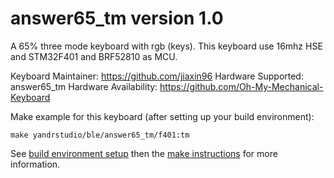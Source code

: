 answer65_tm version 1.0
===

A 65% three mode keyboard with rgb (keys).
This keyboard use 16mhz HSE and STM32F401 and BRF52810 as MCU.

Keyboard Maintainer: https://github.com/jiaxin96
Hardware Supported: answer65_tm
Hardware Availability: https://github.com/Oh-My-Mechanical-Keyboard 

Make example for this keyboard (after setting up your build environment):

    make yandrstudio/ble/answer65_tm/f401:tm

See [build environment setup](https://docs.qmk.fm/#/getting_started_build_tools) then the [make instructions](https://docs.qmk.fm/#/getting_started_make_guide) for more information.

